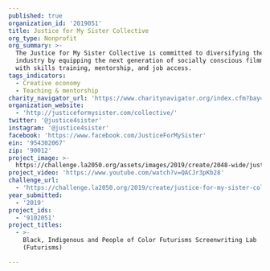 ```yaml
---
published: true
organization_id: '2019051'
title: Justice for My Sister Collective
org_type: Nonprofit
org_summary: >-
  The Justice for My Sister Collective is committed to diversifying the film
  industry by equipping the next generation of socially conscious filmmakers
  with skills training, mentorship, and job access.
tags_indicators:
  - Creative economy
  - Teaching & mentorship
charity_navigator_url: 'https://www.charitynavigator.org/index.cfm?bay=search.profile&ein=954302067'
organization_website:
  - 'http://justiceformysister.com/collective/'
twitter: '@justice4sister'
instagram: '@justice4sister'
facebook: 'https://www.facebook.com/JusticeForMySister'
ein: '954302067'
zip: '90012'
project_image: >-
  https://challenge.la2050.org/assets/images/2019/create/2048-wide/justice-for-my-sister-collective.jpg
project_video: 'https://www.youtube.com/watch?v=QACJr3pKb28'
challenge_url:
  - 'https://challenge.la2050.org/2019/create/justice-for-my-sister-collective/'
year_submitted:
  - '2019'
project_ids:
  - '9102051'
project_titles:
  - >-
    Black, Indigenous and People of Color Futurisms Screenwriting Lab
    (Futurisms)

---
```

